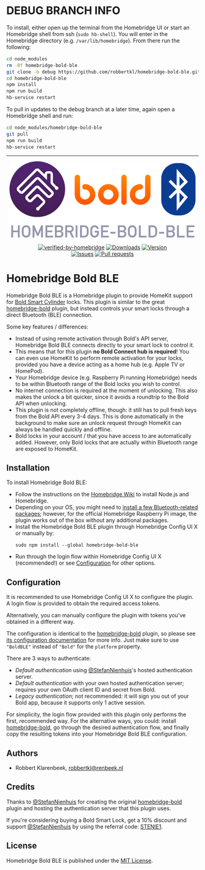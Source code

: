 # DEBUG BRANCH INFO

To install, either open up the terminal from the Homebridge UI or start an Homebridge shell from ssh (`sudo hb-shell`). You will enter in the Homebridge directory (e.g. `/var/lib/homebridge`). From there run the following:

```sh
cd node_modules
rm -Rf homebridge-bold-ble
git clone -b debug https://github.com/robbertkl/homebridge-bold-ble.git
cd homebridge-bold-ble
npm install
npm run build
hb-service restart
```

To pull in updates to the debug branch at a later time, again open a Homebridge shell and run:

```sh
cd node_modules/homebridge-bold-ble
git pull
npm run build
hb-service restart
```

---

<p align="center">
  <img src="homebridge-bold-ble.png" height="200">  
</p>

<span align="center">

[![verified-by-homebridge](https://badgen.net/badge/homebridge/verified/purple)](https://github.com/homebridge/homebridge/wiki/Verified-Plugins)
[![Downloads](https://img.shields.io/npm/dt/homebridge-bold-ble)](https://www.npmjs.com/package/homebridge-bold-ble)
[![Version](https://img.shields.io/npm/v/homebridge-bold-ble)](https://www.npmjs.com/package/homebridge-bold-ble)
<br/>
[![Issues](https://img.shields.io/github/issues/robbertkl/homebridge-bold-ble)](https://github.com/robbertkl/homebridge-bold-ble/issues)
[![Pull requests](https://img.shields.io/github/issues-pr/robbertkl/homebridge-bold-ble)](https://github.com/robbertkl/homebridge-bold-ble/pulls)

</span>

# Homebridge Bold BLE

Homebridge Bold BLE is a Homebridge plugin to provide HomeKit support for [Bold Smart Cylinder](https://boldsmartlock.com) locks. This plugin is similar to the great [homebridge-bold](https://github.com/StefanNienhuis/homebridge-bold) plugin, but instead controls your smart locks through a direct Bluetooth (BLE) connection.

Some key features / differences:

- Instead of using remote activation through Bold's API server, Homebridge Bold BLE connects directly to your smart lock to control it.
- This means that for this plugin **no Bold Connect hub is required**! You can even use HomeKit to perform remote activation for your locks, provided you have a device acting as a home hub (e.g. Apple TV or HomePod).
- Your Homebridge device (e.g. Raspberry Pi running Homebridge) needs to be within Bluetooth range of the Bold locks you wish to control.
- No internet connection is required at the moment of unlocking. This also makes the unlock a bit quicker, since it avoids a roundtrip to the Bold API when unlocking.
- This plugin is not completely offline, though: it still has to pull fresh keys from the Bold API every 3-4 days. This is done automatically in the background to make sure an unlock request through HomeKit can always be handled quickly and offline.
- Bold locks in your account / that you have access to are automatically added. However, only Bold locks that are actually within Bluetooth range are exposed to HomeKit.

## Installation

To install Homebridge Bold BLE:

- Follow the instructions on the [Homebridge Wiki](https://github.com/homebridge/homebridge/wiki) to install Node.js and Homebridge.
- Depending on your OS, you might need to [install a few Bluetooth-related packages](https://github.com/noble/noble#prerequisites); however, for the official Homebridge Raspberry Pi image, the plugin works out of the box without any additional packages.
- Install the Homebridge Bold BLE plugin through Homebridge Config UI X or manually by:
  ```
  sudo npm install --global homebridge-bold-ble
  ```
- Run through the login flow within Homebridge Config UI X (recommended!) or see [Configuration](#configuration) for other options.

## Configuration

It is recommended to use Homebridge Config UI X to configure the plugin. A login flow is provided to obtain the required access tokens.

Alternatively, you can manually configure the plugin with tokens you've obtained in a different way.

The configuration is identical to the [homebridge-bold](https://github.com/StefanNienhuis/homebridge-bold) plugin, so please see [its configuration documentation](https://github.com/StefanNienhuis/homebridge-bold#configuration) for more info. Just make sure to use `"BoldBLE"` instead of `"Bold"` for the `platform` property.

There are 3 ways to authenticate:

- _Default authentication_ using [@StefanNienhuis](https://github.com/StefanNienhuis)'s hosted authentication server.
- _Default authentication_ with your own hosted authentication server; requires your own OAuth client ID and secret from Bold.
- _Legacy authentication_; not recommended: it will sign you out of your Bold app, because it supports only 1 active session.

For simplicity, the login flow provided with this plugin only performs the first, recommended way. For the alternative ways, you could: install [homebridge-bold](https://github.com/StefanNienhuis/homebridge-bold), go through the desired authentication flow, and finally copy the resulting tokens into your Homebridge Bold BLE configuration.

## Authors

- Robbert Klarenbeek, <robbertkl@renbeek.nl>

## Credits

Thanks to [@StefanNienhuis](https://github.com/StefanNienhuis) for creating the original [homebridge-bold](https://github.com/StefanNienhuis/homebridge-bold) plugin and hosting the authentication server that this plugin uses.

If you're considering buying a Bold Smart Lock, get a 10% discount and support [@StefanNienhuis](https://github.com/StefanNienhuis) by using the referral code: [STENIE1](https://boldsmartlock.com/?referral-code=STENIE1).

## License

Homebridge Bold BLE is published under the [MIT License](http://www.opensource.org/licenses/mit-license.php).
